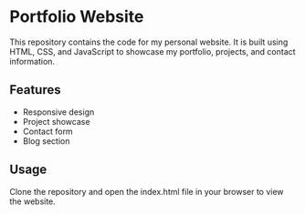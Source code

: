 # Portfolio Website

This repository contains the code for my personal website. It is built using HTML, CSS, and JavaScript to showcase my portfolio, projects, and contact information.

## Features
- Responsive design
- Project showcase
- Contact form
- Blog section

## Usage
Clone the repository and open the index.html file in your browser to view the website.
